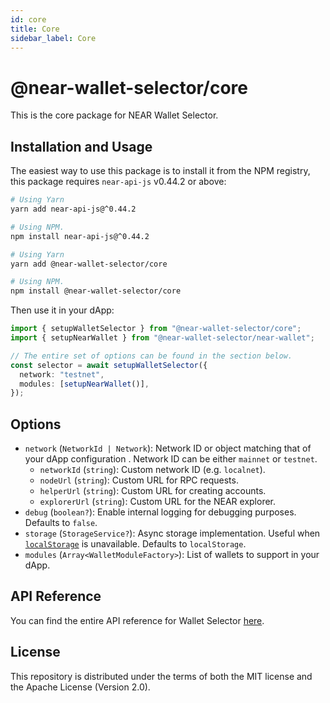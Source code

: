```yaml
---
id: core
title: Core
sidebar_label: Core
---
```


# @near-wallet-selector/core

This is the core package for NEAR Wallet Selector.

## Installation and Usage

The easiest way to use this package is to install it from the NPM registry, this package requires `near-api-js` v0.44.2 or above:

```bash
# Using Yarn
yarn add near-api-js@^0.44.2

# Using NPM.
npm install near-api-js@^0.44.2
```

```bash
# Using Yarn
yarn add @near-wallet-selector/core

# Using NPM.
npm install @near-wallet-selector/core
```

Then use it in your dApp:

```ts
import { setupWalletSelector } from "@near-wallet-selector/core";
import { setupNearWallet } from "@near-wallet-selector/near-wallet";

// The entire set of options can be found in the section below.
const selector = await setupWalletSelector({
  network: "testnet",
  modules: [setupNearWallet()],
});
```

## Options

- `network` (`NetworkId | Network`): Network ID or object matching that of your dApp configuration . Network ID can be either `mainnet` or `testnet`.
  - `networkId` (`string`): Custom network ID (e.g. `localnet`).
  - `nodeUrl` (`string`): Custom URL for RPC requests.
  - `helperUrl` (`string`): Custom URL for creating accounts.
  - `explorerUrl` (`string`): Custom URL for the NEAR explorer.
- `debug` (`boolean?`): Enable internal logging for debugging purposes. Defaults to `false`.
- `storage` (`StorageService?`): Async storage implementation. Useful when [`localStorage`](https://developer.mozilla.org/en-US/docs/Web/API/Window/localStorage) is unavailable. Defaults to `localStorage`.
- `modules` (`Array<WalletModuleFactory>`): List of wallets to support in your dApp.

## API Reference

You can find the entire API reference for Wallet Selector [here](./docs/api/selector.md).

## License

This repository is distributed under the terms of both the MIT license and the Apache License (Version 2.0).

